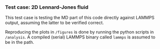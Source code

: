 ### Test case: 2D Lennard-Jones fluid
This test case is testing the MD part of this code directly against LAMMPS output, assuming the latter to be verified correct. 

Reproducing the plots in `/figures` is done by running the python scripts in `/analysis`. A compiled (serial) LAMMPS binary called `lammps` is assumed to be in the path.